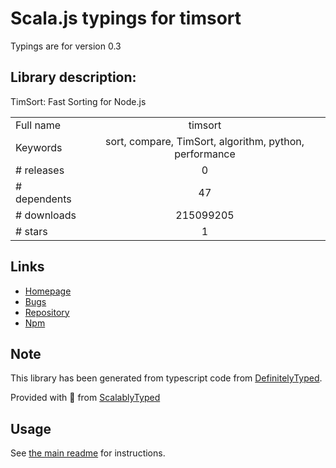 
# Scala.js typings for timsort

Typings are for version 0.3

## Library description:
TimSort: Fast Sorting for Node.js

|                    |                 |
| ------------------ | :-------------: |
| Full name          | timsort |
| Keywords           | sort, compare, TimSort, algorithm, python, performance |
| # releases         | 0 |
| # dependents       | 47 |
| # downloads        | 215099205 |
| # stars            | 1 |

## Links
- [Homepage](https://github.com/mziccard/node-timsort)
- [Bugs](https://github.com/mziccard/node-timsort/issues)
- [Repository](https://github.com/mziccard/node-timsort)
- [Npm](https://www.npmjs.com/package/timsort)
    


## Note
This library has been generated from typescript code from [DefinitelyTyped](https://definitelytyped.org).

Provided with :purple_heart: from [ScalablyTyped](https://github.com/oyvindberg/ScalablyTyped)

## Usage
See [the main readme](../../readme.md) for instructions.


